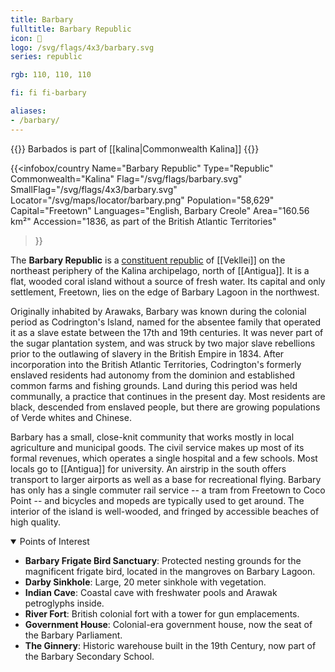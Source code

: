 ```yaml
---
title: Barbary
fulltitle: Barbary Republic
icon: 🪸
logo: /svg/flags/4x3/barbary.svg
series: republic

rgb: 110, 110, 110

fi: fi fi-barbary

aliases:
- /barbary/
---
```

{{<note series>}}
 Barbados is part of [[kalina|Commonwealth Kalina]]
{{</note>}}

{{<infobox/country
	 Name="Barbary Republic"
	 Type="Republic"
	 Commonwealth="Kalina"
	 Flag="/svg/flags/barbary.svg"
	 SmallFlag="/svg/flags/4x3/barbary.svg"
	 Locator="/svg/maps/locator/barbary.png"
	 Population="58,629"
	 Capital="Freetown"
	 Languages="English, Barbary Creole"
	 Area="160.56 km²"
	 Accession="1836, as part of the British Atlantic Territories"
 >}}

The <span class="fi fi-barbary"></span> **Barbary Republic** is a [constituent republic](/republics/) of [[Vekllei]] on the northeast periphery of the Kalina archipelago, north of [[Antigua]]. It is a flat, wooded coral island without a source of fresh water. Its capital and only settlement, Freetown, lies on the edge of Barbary Lagoon in the northwest.

Originally inhabited by Arawaks, Barbary was known during the colonial period as Codrington's Island, named for the absentee family that operated it as a slave estate between the 17th and 19th centuries. It was never part of the sugar plantation system, and was struck by two major slave rebellions prior to the outlawing of slavery in the British Empire in 1834. After incorporation into the British Atlantic Territories, Codrington's formerly enslaved residents had autonomy from the dominion and established common farms and fishing grounds. Land during this period was held communally, a practice that continues in the present day. Most residents are black, descended from enslaved people, but there are growing populations of Verde whites and Chinese.

Barbary has a small, close-knit community that works mostly in local agriculture and municipal goods. The civil service makes up most of its formal revenues, which operates a single hospital and a few schools. Most locals go to [[Antigua]] for university. An airstrip in the south offers transport to larger airports as well as a base for recreational flying. Barbary has only has a single commuter rail service -- a tram from Freetown to Coco Point -- and bicycles and mopeds are typically used to get around. The interior of the island is well-wooded, and fringed by accessible beaches of high quality.

<details open>
<summary>Points of Interest</summary>

* **Barbary Frigate Bird Sanctuary**: Protected nesting grounds for the magnificent frigate bird, located in the mangroves on Barbary Lagoon.
* **Darby Sinkhole**: Large, 20 meter sinkhole with vegetation.
* **Indian Cave**: Coastal cave with freshwater pools and Arawak petroglyphs inside.
* **River Fort**: British colonial fort with a tower for gun emplacements.
* **Government House**: Colonial-era government house, now the seat of the Barbary Parliament.
* **The Ginnery**: Historic warehouse built in the 19th Century, now part of the Barbary Secondary School.
</details>


